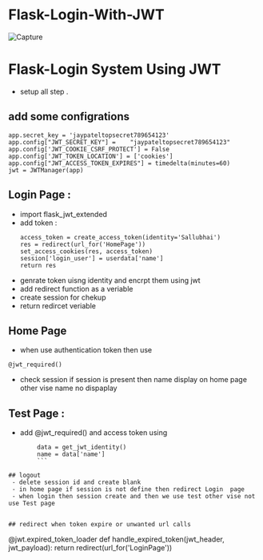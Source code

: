 # Flask-Login-With-JWT


![Capture](https://user-images.githubusercontent.com/107461719/224911529-ad298671-2d6d-458c-95b7-1186344c60ba.PNG)

# Flask-Login System  Using JWT
- setup all step .

## add some configrations 
    app.secret_key = 'jaypateltopsecret789654123'
    app.config["JWT_SECRET_KEY"] =    "jaypateltopsecret789654123" 
    app.config['JWT_COOKIE_CSRF_PROTECT'] = False
    app.config['JWT_TOKEN_LOCATION'] = ['cookies']
    app.config["JWT_ACCESS_TOKEN_EXPIRES"] = timedelta(minutes=60) 
    jwt = JWTManager(app)


## Login Page :
 - import flask_jwt_extended
 - add token :
    ```
    access_token = create_access_token(identity='Sallubhai')
    res = redirect(url_for('HomePage'))
    set_access_cookies(res, access_token) 
    session['login_user'] = userdata['name']
    return res
- genrate token uisng identity and encrpt them using jwt
- add redirect function as a veriable 
- create session for chekup 
- return redircet veriable  
## Home Page
- when use authentication token then use 
 ``` 
 @jwt_required() 
```
- check session if session is present then name display on home page  other vise name no dispaplay 

## Test Page :
- add @jwt_required()  and access token using 
```
        data = get_jwt_identity()
        name = data['name']
        ```

## logout
 - delete session id and create blank 
 - in home page if session is not define then redirect Login  page 
 - when login then session create and then we use test other vise not use Test page 


## redirect when token expire or unwanted url calls 
 ```
 @jwt.expired_token_loader
def handle_expired_token(jwt_header, jwt_payload):
    return redirect(url_for('LoginPage')) 
```
